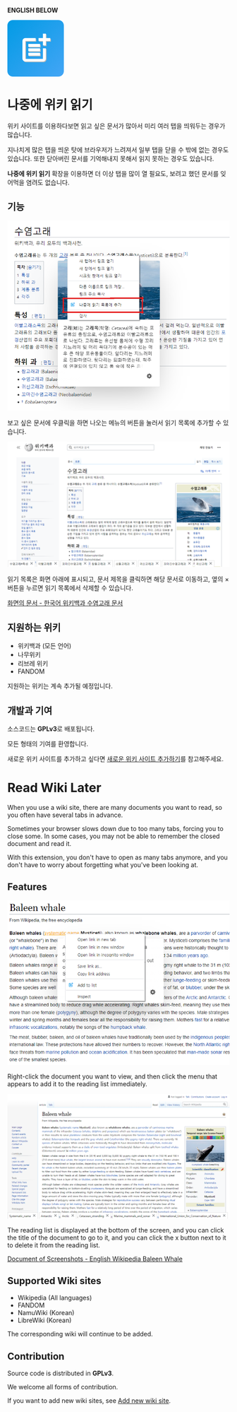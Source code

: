 **ENGLISH BELOW**

![Icon](images/icon-128.png)

# 나중에 위키 읽기 #

위키 사이트를 이용하다보면 읽고 싶은 문서가 많아서 미리 여러 탭을 띄워두는 경우가 많습니다.

지나치게 많은 탭을 띄운 탓에 브라우저가 느려져서 일부 탭을 닫을 수 밖에 없는 경우도 있습니다. 또한 닫아버린 문서를 기억해내지 못해서 읽지 못하는 경우도 있습니다.

**나중에 위키 읽기** 확장을 이용하면 더 이상 탭을 많이 열 필요도, 보려고 했던 문서를 잊어먹을 염려도 없습니다.

## 기능 ##

![우클릭 메뉴](doc/res/rightclick.ko.png)

보고 싶은 문서에 우클릭을 하면 나오는 메뉴의 버튼을 눌러서 읽기 목록에 추가할 수 있습니다.

![확장 사용 화면](doc/res/use.ko.png)

읽기 목록은 화면 아래에 표시되고, 문서 제목을 클릭하면 해당 문서로 이동하고, 옆의 × 버튼을 누르면 읽기 목록에서 삭제할 수 있습니다.

[화면의 문서 - 한국어 위키백과 수염고래 문서](https://ko.wikipedia.org/wiki/%EC%88%98%EC%97%BC%EA%B3%A0%EB%9E%98)

## 지원하는 위키 ##

* 위키백과 (모든 언어)
* 나무위키
* 리브레 위키
* FANDOM

지원하는 위키는 계속 추가될 예정입니다.

## 개발과 기여 ##

소스코드는 **GPLv3**로 배포됩니다.

모든 형태의 기여를 환영합니다.

새로운 위키 사이트를 추가하고 싶다면 [새로운 위키 사이트 추가하기](doc/HowToAddNewSite.md)를 참고해주세요.

# Read Wiki Later

When you use a wiki site, there are many documents you want to read, so you often have several tabs in advance.

Sometimes your browser slows down due to too many tabs, forcing you to close some. In some cases, you may not be able to remember the closed document and read it.

With this extension, you don't have to open as many tabs anymore, and you don't have to worry about forgetting what you've been looking at.

## Features ##

![Use right-click menu to add](doc/res/rightclick.en.png)

Right-click the document you want to view, and then click the menu that appears to add it to the reading list immediately.

![Reading list bar below](doc/res/use.en.png)

The reading list is displayed at the bottom of the screen, and you can click the title of the document to go to it, and you can click the x button next to it to delete it from the reading list.

[Document of Screenshots - English Wikipedia Baleen Whale](https://en.wikipedia.org/wiki/Baleen_whale)

## Supported Wiki sites ##

* Wikipedia (All languages)
* FANDOM
* NamuWiki (Korean)
* LibreWiki (Korean)

The corresponding wiki will continue to be added.

## Contribution ##

Source code is distributed in **GPLv3**.

We welcome all forms of contribution.

If you want to add new wiki sites, see [Add new wiki site]((doc/HowToAddNewSite.md)).